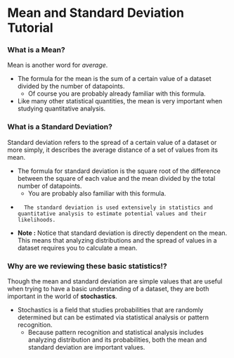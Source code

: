 # Mean and Standard Deviation Tutorial

### What is a Mean?
Mean is another word for *average*.
-    The formula for the mean is the sum of a certain value of a dataset divided by the number of datapoints. 
        - Of course you are probably already familiar with this formula.
-    Like many other statistical quantities, the mean is very important when studying quantitative analysis.

### What is a Standard Deviation?
Standard deviation refers to the spread of a certain value of a dataset or more simply, it describes the average distance of a set of values from its mean.
-   The formula for standard deviation is the square root of the difference between the square of each value and the mean divided by the total number of datapoints.
       -   You are probably also familiar with this formula.
-       The standard deviation is used extensively in statistics and quantitative analysis to estimate potential values and their likelihoods.
-   **Note :** Notice that standard deviation is directly dependent on the mean. This means that analyzing distributions and the spread of values in a dataset requires you to calculate a mean.

### Why are we reviewing these basic statistics!?
Though the mean and standard deviation are simple values that are useful when trying to have a basic understanding of a dataset, they are both important in the world of **stochastics**.
-   Stochastics is a field that studies probabilities that are randomly determined but can be estimated via statistical analysis or pattern recognition.
      -  Because pattern recognition and statistical analysis includes analyzing distribution and its probabilities, both the mean and standard deviation are important values.
